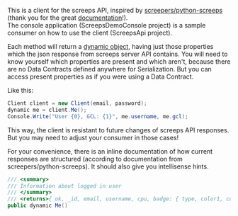 This is a client for the screeps API, inspired by [screepers/python-screeps](https://github.com/screepers/python-screeps) (thank you for the great [documentation](https://github.com/screepers/python-screeps/blob/master/docs/Endpoints.md)!).  
The console application (ScreepsDemoConsole project) is a sample consumer on how to use the client (ScreepsApi project). 

Each method will return a [dynamic object](https://docs.microsoft.com/en-us/dotnet/articles/csharp/language-reference/keywords/dynamic), having just those properties which the json response from screeps server API contains. You will need to know yourself which properties are present and which aren't, because there are no Data Contracts defined anywhere for Serialization. But you can access present properties as if you were using a Data Contract.

Like this: 
```C#
Client client = new Client(email, password);
dynamic me = client.Me();
Console.Write("User {0}, GCL: {1}", me.username, me.gcl);
```
This way, the client is resistant to future changes of screeps API responses. But you may need to adjust your consumer in those cases!  

For your convenience, there is an inline documentation of how current responses are structured (according to documentation from screepers/python-screeps). It should also give you intellisense hints.
```C#
/// <summary>
/// Information about logged in user
/// </summary>
/// <returns>{ ok, _id, email, username, cpu, badge: { type, color1, color2, color3, param, flip }, password, notifyPrefs: { sendOnline, errorsInterval, disabledOnMessages, disabled, interval }, gcl, credits, lastChargeTime, lastTweetTime, github: { id, username }, twitter: { username, followers_count } }</returns>
public dynamic Me()
```
